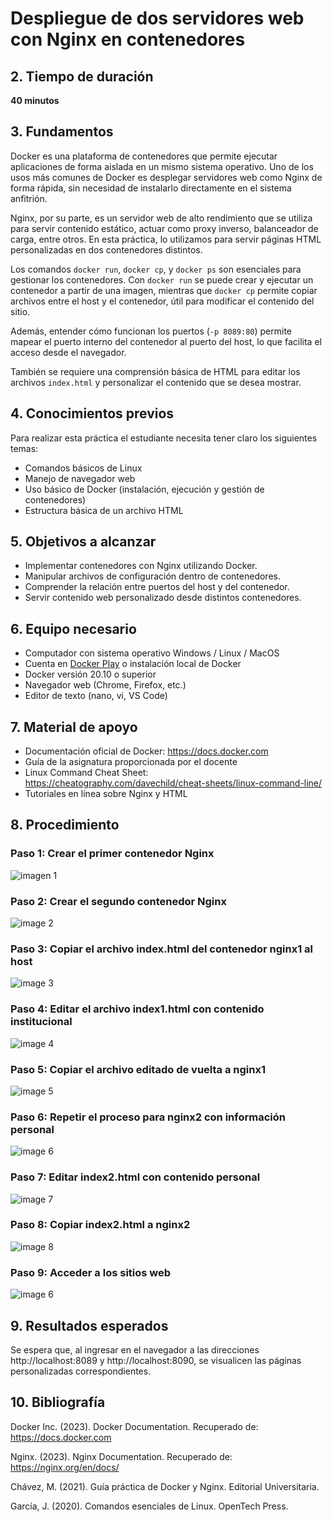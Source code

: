 # Despliegue de dos servidores web con Nginx en contenedores 

## 2. Tiempo de duración

**40 minutos**

## 3. Fundamentos

Docker es una plataforma de contenedores que permite ejecutar aplicaciones de forma aislada en un mismo sistema operativo. Uno de los usos más comunes de Docker es desplegar servidores web como Nginx de forma rápida, sin necesidad de instalarlo directamente en el sistema anfitrión.

Nginx, por su parte, es un servidor web de alto rendimiento que se utiliza para servir contenido estático, actuar como proxy inverso, balanceador de carga, entre otros. En esta práctica, lo utilizamos para servir páginas HTML personalizadas en dos contenedores distintos.

Los comandos `docker run`, `docker cp`, y `docker ps` son esenciales para gestionar los contenedores. Con `docker run` se puede crear y ejecutar un contenedor a partir de una imagen, mientras que `docker cp` permite copiar archivos entre el host y el contenedor, útil para modificar el contenido del sitio.

Además, entender cómo funcionan los puertos (`-p 8089:80`) permite mapear el puerto interno del contenedor al puerto del host, lo que facilita el acceso desde el navegador.

También se requiere una comprensión básica de HTML para editar los archivos `index.html` y personalizar el contenido que se desea mostrar.

## 4. Conocimientos previos

Para realizar esta práctica el estudiante necesita tener claro los siguientes temas:

- Comandos básicos de Linux
- Manejo de navegador web
- Uso básico de Docker (instalación, ejecución y gestión de contenedores)
- Estructura básica de un archivo HTML

## 5. Objetivos a alcanzar

- Implementar contenedores con Nginx utilizando Docker.
- Manipular archivos de configuración dentro de contenedores.
- Comprender la relación entre puertos del host y del contenedor.
- Servir contenido web personalizado desde distintos contenedores.

## 6. Equipo necesario

- Computador con sistema operativo Windows / Linux / MacOS
- Cuenta en [Docker Play](https://labs.play-with-docker.com/) o instalación local de Docker
- Docker versión 20.10 o superior
- Navegador web (Chrome, Firefox, etc.)
- Editor de texto (nano, vi, VS Code)

## 7. Material de apoyo

- Documentación oficial de Docker: https://docs.docker.com
- Guía de la asignatura proporcionada por el docente
- Linux Command Cheat Sheet: https://cheatography.com/davechild/cheat-sheets/linux-command-line/
- Tutoriales en línea sobre Nginx y HTML

## 8. Procedimiento

### Paso 1: Crear el primer contenedor Nginx
![imagen 1](https://github.com/user-attachments/assets/b3123135-4947-4bcb-b5ed-fa1e4ba9d39f)
### Paso 2: Crear el segundo contenedor Nginx
![image 2](https://github.com/user-attachments/assets/745047f5-6ec1-41e7-a7c1-4f3604aaf4a4)
### Paso 3: Copiar el archivo index.html del contenedor nginx1 al host
 ![image 3](https://github.com/user-attachments/assets/c06f9856-4ba2-4a95-85f4-b976e14b7ccf)
### Paso 4: Editar el archivo index1.html con contenido institucional
![image 4](https://github.com/user-attachments/assets/a8448f6e-024e-468c-94c6-f0a1f7259ae0)
### Paso 5: Copiar el archivo editado de vuelta a nginx1
![image 5](https://github.com/user-attachments/assets/cbbab002-496a-4f8d-b4b5-939f97ccf1e8)
### Paso 6: Repetir el proceso para nginx2 con información personal
![image 6](https://github.com/user-attachments/assets/bcfd5e61-99be-4e66-8b7d-edf8a19cc9de)
### Paso 7: Editar index2.html con contenido personal
![image 7](https://github.com/user-attachments/assets/67e20097-d1ac-4032-9e02-576465bb03d2)
### Paso 8: Copiar index2.html a nginx2
![image 8](https://github.com/user-attachments/assets/0a63d844-0ad2-46d2-b519-2ce2749b6d17)
### Paso 9: Acceder a los sitios web
![image 6](https://github.com/user-attachments/assets/2bf8ed93-783e-40cb-87fa-3b4a8e25f453)

## 9. Resultados esperados
Se espera que, al ingresar en el navegador a las direcciones http://localhost:8089 y http://localhost:8090, se visualicen las páginas personalizadas correspondientes.

## 10. Bibliografía
Docker Inc. (2023). Docker Documentation. Recuperado de: https://docs.docker.com

Nginx. (2023). Nginx Documentation. Recuperado de: https://nginx.org/en/docs/

Chávez, M. (2021). Guía práctica de Docker y Nginx. Editorial Universitaria.

García, J. (2020). Comandos esenciales de Linux. OpenTech Press.





